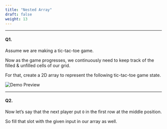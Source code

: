 ```yaml
---
title: "Nested Array"
draft: false
weight: 13
---
```


---

#### Q1.

Assume we are making a tic-tac-toe game.

Now as the game progresses, we continuously need to keep track of the filled & unfilled cells of our grid.

For that, create a 2D array to represent the following tic-tac-toe game state.

![Demo Preview](../../../../images/exercises/nested-array/demo-preview.png)

---

#### Q2.

Now let’s say that the next player put `O` in the first row at the middle position. 

So fill that slot with the given input in our array as well.